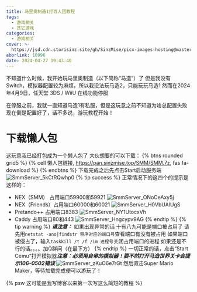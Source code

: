 ```yaml
---
title: 马里奥制造1打百人团教程
tags:
  - 游戏相关
  - 其它游戏
categories:
  - 游戏相关
cover: >-
  https://jsd.cdn.storisinz.site/gh/SinzMise/picx-images-hosting@master/dp2l6fpd1yfj0sxcjsi8.9kfzckr3ik.webp
abbrlink: 10996
date: 2024-04-27 19:43:40
---
```

不知道什么时候，我开始玩马里奥制造（以下简称“马造”）了
但是我没有Switch，模拟器配置较为麻烦，所以我没法玩马造2，只能玩玩马造1
然而在2024年4月9日，任天堂 3DS / WiiU 在线功能停服

在停服之前，我就一直知道马造1有私服，但是这玩意之前不知道为啥总配置失败
现在倒是配置好了，话不多说，游玩教程开始！

# 下载懒人包
这玩意我已经打包成为一个懒人包了
大伙想要的可以下载：
{% btns rounded grid5 %}
{% cell 懒人包链接, https://pan.sinzmise.top/SMM/SMM.7z, fas fa-download %}
{% endbtns %}
下载完成之后先点击Start启动服务端
![SmmServer_5kCtRQwhp0](https://jsd.cdn.storisinz.site/gh/SinzMise/picx-images-hosting@master/SmmServer_5kCtRQwhp0.5mnlvwyhv7.webp)
{% tip success %}
正常情况下的这四个的提示是这样的：
- NEX（SMM） 占用端口59900和59921
![SmmServer_ONoCeAxy5j](https://jsd.cdn.storisinz.site/gh/SinzMise/picx-images-hosting@master/SmmServer_ONoCeAxy5j.7awyt3pvwx.webp)
- NEX（Friends）占用端口60000和60021
![SmmServer_H0VbUAIUgS](https://jsd.cdn.storisinz.site/gh/SinzMise/picx-images-hosting@master/SmmServer_H0VbUAIUgS.4xucbwc9yi.webp)
- Pretando++ 占用端口8383
![SmmServer_NY1UtocxVh](https://jsd.cdn.storisinz.site/gh/SinzMise/picx-images-hosting@master/SmmServer_NY1UtocxVh.7awyt3q0js.webp)
- Caddy 占用端口80和443
![SmmServer_Hngcypv9AG](https://jsd.cdn.storisinz.site/gh/SinzMise/picx-images-hosting@master/SmmServer_Hngcypv9AG.6ik3bd9cqv.webp)
{% endtip %}
{% tip warning %}
***请注意：***
如果出现异常的话
十有八九可能是端口被占用了
请先用`netstat -ano|findstr 程序对应的端口号`查看端口有没有被占用
如果端口被侵占了，输入`taskkill /t /f /im 进程号`关闭占用端口的进程
如果还是不行的话。。。。加Q群问（在最下方）
{% endtip %}
一切正常的话，点击“Start Cemu”打开模拟器***注意：必须用自带的模拟器！要不然打开马造世界关卡会提示106-0502错误***
![SmmServer_zKuO6e7rGt](https://jsd.cdn.storisinz.site/gh/SinzMise/picx-images-hosting@master/SmmServer_zKuO6e7rGt.4xucbwm194.webp)
然后双击Super Mario Maker，等待加载完成便可以游玩了！

{% psw 这可能是我写博客以来第一次写这么简短的教程 %}